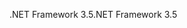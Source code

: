 <span data-ttu-id="5bb98-101">.NET Framework 3.5</span><span class="sxs-lookup"><span data-stu-id="5bb98-101">.NET Framework 3.5</span></span>